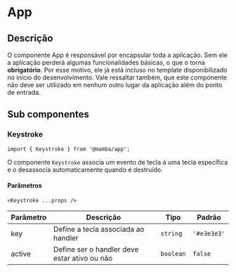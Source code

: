 # App

## Descrição

O componente App é responsável por encapsular toda a aplicação. Sem ele a aplicação perderá algumas funcionalidades básicas, o que o torna **obrigatório**.
Por esse motivo, ele já está incluso no template disponibilizado no início do desenvolvimento. Vale ressaltar também, que este componente não deve ser utilizado em nenhum outro lugar da aplicação além do ponto de entrada.

## Sub componentes

### Keystroke

`import { Keystroke } from '@mamba/app';`

O componente `Keystroke` associa um evento de tecla á uma tecla específica e o desassocia automaticamente quando é destruído.

#### Parâmetros

`<Keystroke ...props />`

| Parâmetro   | Descrição                                              | Tipo            | Padrão     |
|-------------|--------------------------------------------------------|-----------------|------------|
| key          | Define a tecla associada ao handler                   | `string`        | `'#e3e3e3'`|
| active       | Define ser o handler deve estar ativo ou não           | `boolean`      | `false`    |
